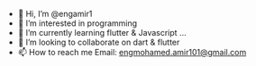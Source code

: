 - 👋 Hi, I’m @engamir1
- 👀 I’m interested in programming 
- 🌱 I’m currently learning flutter & Javascript ... 
- 💞️ I’m looking to collaborate on dart & flutter
- 📫 How to reach me Email: engmohamed.amir101@gmail.com

<!---
engamir1/engamir1 is a ✨ special ✨ repository because its `README.md` (this file) appears on your GitHub profile.
You can click the Preview link to take a look at your changes.
--->
